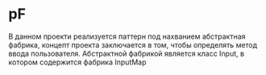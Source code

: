 # pF
В данном проекти реализуется паттерн под нахванием абстрактная фабрика, концепт проекта заключается в том, чтобы определять метод ввода пользователя.
Абстрактной фабрикой является класс Input, в котором содержится фабрика InputMap
